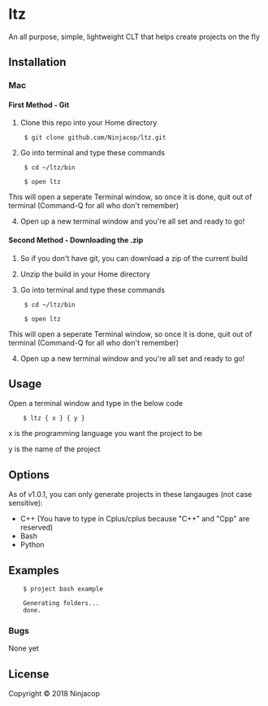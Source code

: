 # ltz

An all purpose, simple, lightweight CLT that helps create projects on the fly
    
## Installation

### Mac

#### First Method - Git
1. Clone this repo into your Home directory

        $ git clone github.com/Ninjacop/ltz.git

3. Go into terminal and type these commands

        $ cd ~/ltz/bin

        $ open ltz

This will open a seperate Terminal window, so once it is done, quit out of terminal (Command-Q for all who don't remember)

4. Open up a new terminal window and you're all set and ready to go!

#### Second Method - Downloading the .zip
1. So if you don't have git, you can download a zip of the current build

2. Unzip the build in your Home directory 

3. Go into terminal and type these commands

        $ cd ~/ltz/bin

        $ open ltz

This will open a seperate Terminal window, so once it is done, quit out of terminal (Command-Q for all who don't remember)

4. Open up a new terminal window and you're all set and ready to go!
  
## Usage
    
Open a terminal window and type in the below code

        $ ltz { x } { y }

x is the programming language you want the project to be 

y is the name of the project 
    
## Options
    
As of v1.0.1, you can only generate projects in these langauges (not case sensitive):

- C++ (You have to type in Cplus/cplus because "C++" and "Cpp" are reserved)
- Bash 
- Python
      
## Examples  
      
        $ project bash example

        Generating folders...
        done.
      
### Bugs  
      
None yet  
      
## License  
      
Copyright © 2018 Ninjacop
